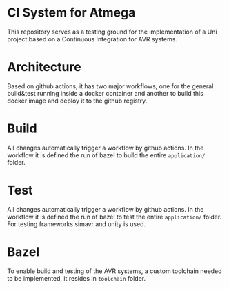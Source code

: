 # CI System for Atmega #
This repository serves as a testing ground for the implementation of a Uni project based on a Continuous Integration for AVR systems.

# Architecture
Based on github actions, it has two major workflows, one for the general build&test running inside a docker container and another to build this docker image and deploy it to the github registry. 

# Build
All changes automatically trigger a workflow by github actions.
In the workflow it is defined the run of bazel to build the entire `application/` folder.

# Test
All changes automatically trigger a workflow by github actions.
In the workflow it is defined the run of bazel to test the entire `application/` folder.
For testing frameworks simavr and unity is used.

# Bazel
To enable build and testing of the AVR systems, a custom toolchain needed to be implemented, it resides in `toolchain` folder.
